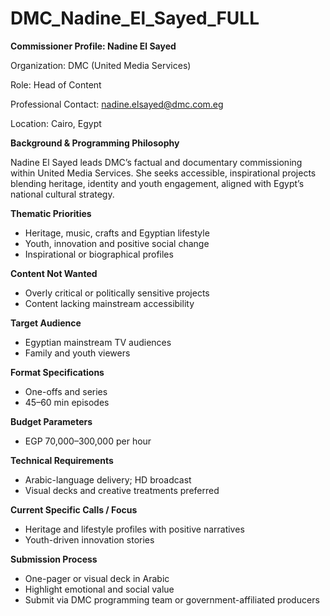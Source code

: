 # DMC_Nadine_El_Sayed_FULL

**Commissioner Profile: Nadine El Sayed**

Organization: DMC (United Media Services)

Role: Head of Content

Professional Contact: nadine.elsayed@dmc.com.eg

Location: Cairo, Egypt

**Background & Programming Philosophy**

Nadine El Sayed leads DMC’s factual and documentary commissioning within United Media Services. She seeks accessible, inspirational projects blending heritage, identity and youth engagement, aligned with Egypt’s national cultural strategy.

**Thematic Priorities**

- Heritage, music, crafts and Egyptian lifestyle
- Youth, innovation and positive social change
- Inspirational or biographical profiles

**Content Not Wanted**

- Overly critical or politically sensitive projects
- Content lacking mainstream accessibility

**Target Audience**

- Egyptian mainstream TV audiences
- Family and youth viewers

**Format Specifications**

- One-offs and series
- 45–60 min episodes

**Budget Parameters**

- EGP 70,000–300,000 per hour

**Technical Requirements**

- Arabic-language delivery; HD broadcast
- Visual decks and creative treatments preferred

**Current Specific Calls / Focus**

- Heritage and lifestyle profiles with positive narratives
- Youth-driven innovation stories

**Submission Process**

- One-pager or visual deck in Arabic
- Highlight emotional and social value
- Submit via DMC programming team or government-affiliated producers